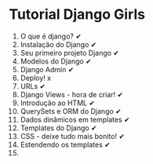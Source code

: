 # Tutorial Django Girls 

1. O que é django? ✔
2. Instalação do Django ✔
3. Seu primeiro projeto Django ✔
4. Modelos do Django ✔
5. Django Admin ✔
6. Deploy! x
7. URLs ✔
8. Django Views - hora de criar! ✔
9. Introdução ao HTML ✔
10. QuerySets e ORM do Django ✔
11. Dados dinâmicos em templates ✔
12. Templates do Django ✔
13. CSS - deixe tudo mais bonito! ✔
14. Estendendo os templates ✔
15. 

